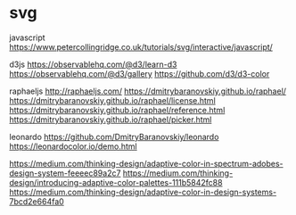 # svg

javascript
https://www.petercollingridge.co.uk/tutorials/svg/interactive/javascript/

d3js
https://observablehq.com/@d3/learn-d3
https://observablehq.com/@d3/gallery
https://github.com/d3/d3-color

raphaeljs
http://raphaeljs.com/
https://dmitrybaranovskiy.github.io/raphael/
https://dmitrybaranovskiy.github.io/raphael/license.html
https://dmitrybaranovskiy.github.io/raphael/reference.html
https://dmitrybaranovskiy.github.io/raphael/picker.html

leonardo
https://github.com/DmitryBaranovskiy/leonardo
https://leonardocolor.io/demo.html

https://medium.com/thinking-design/adaptive-color-in-spectrum-adobes-design-system-feeeec89a2c7
https://medium.com/thinking-design/introducing-adaptive-color-palettes-111b5842fc88
https://medium.com/thinking-design/adaptive-color-in-design-systems-7bcd2e664fa0
